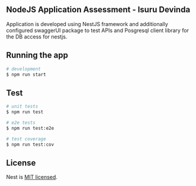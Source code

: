 ## NodeJS Application Assessment - Isuru Devinda

Application is developed using NestJS framework and additionally configured swaggerUI package to test APIs and Posgresql client library for the DB access for nestjs.

## Running the app

```bash
# development
$ npm run start
```

## Test

```bash
# unit tests
$ npm run test

# e2e tests
$ npm run test:e2e

# test coverage
$ npm run test:cov
```

## License

Nest is [MIT licensed](LICENSE).
